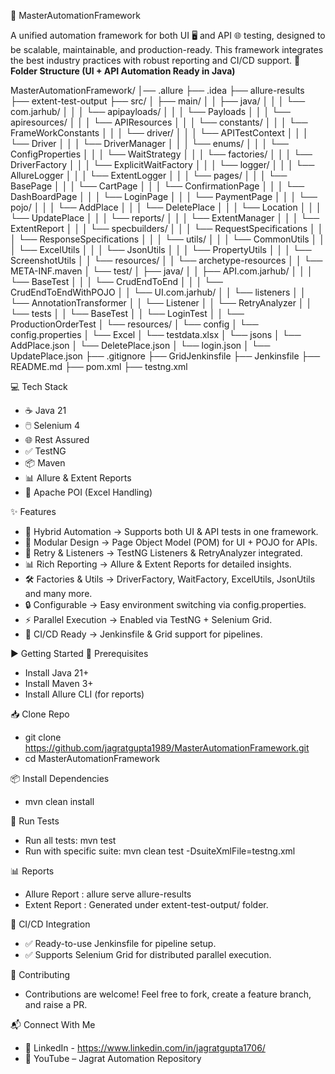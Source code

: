 🚀 MasterAutomationFramework

A unified automation framework for both UI 🖥️ and API 🌐 testing, designed to be scalable, maintainable, and production-ready. This framework integrates the best industry practices with robust reporting and CI/CD support.
📁 **Folder Structure (UI + API Automation Ready in Java)**

MasterAutomationFramework/
│── .allure
├── .idea
├── allure-results
├── extent-test-output
├── src/
│   ├── main/
│   │   ├── java/
│   │   │   └── com.jarhub/
│   │   │       └── apipayloads/
│   │   │          └── Payloads
│   │   │       └── apiresources/
│   │   │          └── APIResources
│   │   │       └── constants/
│   │   │          └── FrameWorkConstants
│   │   │       └── driver/
│   │   │          └── APITestContext
│   │   │          └── Driver
│   │   │          └── DriverManager
│   │   │       └── enums/
│   │   │          └── ConfigProperties
│   │   │          └── WaitStrategy
│   │   │       └── factories/
│   │   │          └── DriverFactory
│   │   │          └── ExplicitWaitFactory
│   │   │       └── logger/
│   │   │          └── AllureLogger
│   │   │          └── ExtentLogger
│   │   │       └── pages/
│   │   │          └── BasePage
│   │   │          └── CartPage
│   │   │          └── ConfirmationPage
│   │   │          └── DashBoardPage
│   │   │          └── LoginPage
│   │   │          └── PaymentPage
│   │   │       └── pojo/
│   │   │          └── AddPlace
│   │   │          └── DeletePlace
│   │   │          └── Location
│   │   │          └── UpdatePlace
│   │   │       └── reports/
│   │   │          └── ExtentManager
│   │   │          └── ExtentReport
│   │   │       └── specbuilders/
│   │   │          └── RequestSpecifications
│   │   │          └── ResponseSpecifications
│   │   │       └── utils/
│   │   │          └── CommonUtils
│   │   │          └── ExcelUtils
│   │   │          └── JsonUtils
│   │   │          └── PropertyUtils
│   │   │          └── ScreenshotUtils
│   │   └── resources/
│   │       └── archetype-resources
│   │       └── META-INF.maven
│   └── test/
│       ├── java/
│       │   ├── API.com.jarhub/
│       │   │   └── BaseTest
│       │   │   └── CrudEndToEnd
│       │   │   └── CrudEndToEndWithPOJO
│       │   └── UI.com.jarhub/
│       │       └── listeners
│       │           └── AnnotationTransformer
│       │           └── Listener
│       │           └── RetryAnalyzer
│       │       └── tests
│       │           └── BaseTest
│       │           └── LoginTest
│       │           └── ProductionOrderTest
│       └── resources/
│           └── config
│               └── config.properties
│           └── Excel
│               └── testdata.xlsx
│           └── jsons
│               └── AddPlace.json
│               └── DeletePlace.json
│               └── login.json
│               └── UpdatePlace.json
├── .gitignore
├── GridJenkinsfile
├── Jenkinsfile
├── README.md
├── pom.xml
├── testng.xml

💻 Tech Stack
- ☕ Java 21
- 🖱️ Selenium 4
- 🌐 Rest Assured
- ✅ TestNG
- 📦 Maven
- 📊 Allure & Extent Reports
- 📑 Apache POI (Excel Handling)

✨ Features
- 🔗 Hybrid Automation → Supports both UI & API tests in one framework.
- 🧩 Modular Design → Page Object Model (POM) for UI + POJO for APIs.
- 🧪 Retry & Listeners → TestNG Listeners & RetryAnalyzer integrated.
- 📊 Rich Reporting → Allure & Extent Reports for detailed insights.
- 🛠️ Factories & Utils → DriverFactory, WaitFactory, ExcelUtils, JsonUtils and many more.
- 🔒 Configurable → Easy environment switching via config.properties.
- ⚡ Parallel Execution → Enabled via TestNG + Selenium Grid.
- 🔄 CI/CD Ready → Jenkinsfile & Grid support for pipelines.


▶️ Getting Started
🔧 Prerequisites
- Install Java 21+
- Install Maven 3+
- Install Allure CLI (for reports)

📥 Clone Repo
- git clone https://github.com/jagratgupta1989/MasterAutomationFramework.git
- cd MasterAutomationFramework

📦 Install Dependencies
- mvn clean install

🚀 Run Tests
- Run all tests: mvn test
- Run with specific suite: mvn clean test -DsuiteXmlFile=testng.xml

📊 Reports
- Allure Report : allure serve allure-results
- Extent Report : Generated under extent-test-output/ folder.

🔗 CI/CD Integration
- ✅ Ready-to-use Jenkinsfile for pipeline setup.
- ✅ Supports Selenium Grid for distributed parallel execution.

🤝 Contributing
- Contributions are welcome! Feel free to fork, create a feature branch, and raise a PR.

📬 Connect With Me
- 💼 LinkedIn - https://www.linkedin.com/in/jagratgupta1706/
- 🎥 YouTube – Jagrat Automation Repository






